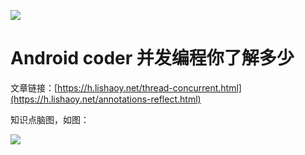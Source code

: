 ![](https://cdn.lishaoy.net/thread-concurrent/concurrent1.png)

# Android coder 并发编程你了解多少

文章链接：[https://h.lishaoy.net/thread-concurrent.html](https://h.lishaoy.net/annotations-reflect.html)

知识点脑图，如图：

![](https://cdn.lishaoy.net/thread-concurrent/concurrent.xmind.png)
